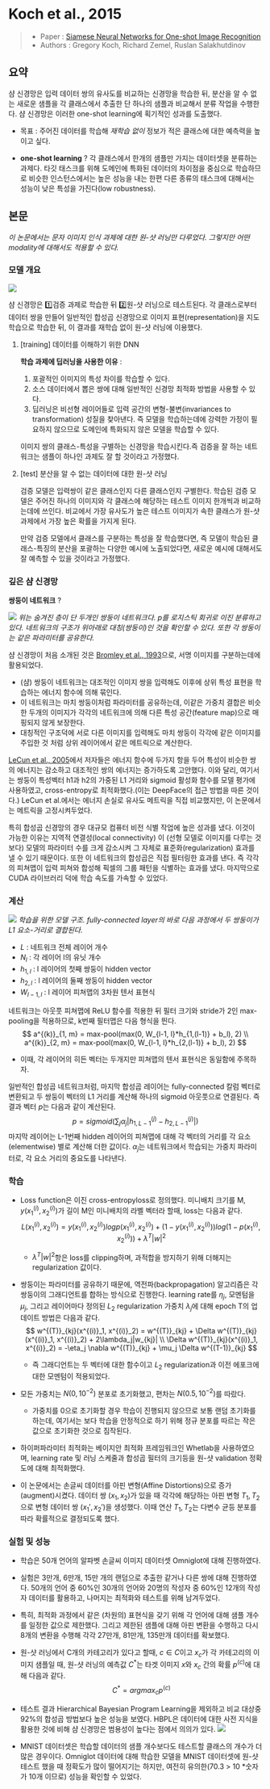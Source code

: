 # Koch et al., 2015

> - Paper : [Siamese Neural Networks for One-shot Image Recognition](*https://www.cs.cmu.edu/~rsalakhu/papers/oneshot1.pdf*) 
> - Authors : Gregory Koch, Richard Zemel, Ruslan Salakhutdinov


## 요약
샴 신경망은 입력 데이터 쌍의 유사도를 비교하는 신경망을 학습한 뒤, 분산을 알 수 없는 새로운 샘플을 각 클래스에서 추출한 단 하나의 샘플과 비교해서 분류 작업을 수행한다. 샴 신경망은 이러한 one-shot learning에 획기적인 성과를 도출했다.

- 목표 : 주어진 데이터를 학습해 *재학습 없이* 정보가 적은 클래스에 대한 예측력을 높이고 싶다.

- **one-shot learning** ?
각 클래스에서 한개의 샘플만 가지는 데이터셋을 분류하는 과제다. 타깃 태스크를 위해 도메인에 특화된 데이터의 차이점을 중심으로 학습하므로 비슷한 인스턴스에서는 높은 성능을 내는 한편 다른 종류의 태스크에 대해서는 성능이 낮은 특성을 가진다(low robustness). 



## 본문

*이 논문에서는 문자 이미지 인식 과제에 대한 원-샷 러닝만 다루었다. 그렇지만 어떤 modality에 대해서도 적용할 수 있다.*


### 모델 개요

![](img/snn.png)

샴 신경망은 1️⃣검증 과제로 학습한 뒤 2️⃣원-샷 러닝으로 테스트된다.  각 클래스로부터 데이터 쌍을 만들어 일반적인 합성곱 신경망으로 이미지 표현(representation)을 지도 학습으로 학습한 뒤, 이 결과를 재학습 없이 원-샷 러닝에 이용했다.   


1. [training] 데이터를 이해하기 위한 DNN

    **학습 과제에 딥러닝을 사용한 이유** :
    1. 포괄적인 이미지의 특성 차이를 학습할 수 있다.
    2. 소스 데이터에서 뽑은 쌍에 대해 일반적인 신경망 최적화 방법을 사용할 수 있다. 
    3. 딥러닝은 비선형 레이어들로 입력 공간의 변형-불변(invariances to transformation) 성질을 찾아낸다. 즉 모델을 학습하는데에 강력한 가정이 필요하지 않으므로 도메인에 특화되지 않은 모델을 학습할 수 있다.

    이미지 쌍의 클래스-특성을 구별하는 신경망을 학습시킨다.즉 검증을 잘 하는 네트워크는 샘플이 하나인 과제도 잘 할 것이라고 가정했다.

2. [test] 분산을 알 수 없는 데이터에 대한 원-샷 러닝

    검증 모델은 입력쌍이 같은 클래스인지 다른 클래스인지 구별한다. 학습된 검증 모델은 주어진 하나의 이미지와 각 클래스에 해당하는 테스트 이미지 한개씩과 비교하는데에 쓰인다. 비교에서 가장 유사도가 높은 테스트 이미지가 속한 클래스가 원-샷 과제에서 가장 높은 확률을 가지게 된다.

    만약 검증 모델에서 클래스를 구분하는 특성을 잘 학습했다면, 즉 모델이 학습된 클래스-특징의 분산을 포괄하는 다양한 예시에 노출되었다면, 새로운 예시에 대해서도 잘 예측할 수 있을 것이라고 가정했다.


### 깊은 샴 신경망

**쌍둥이 네트워크** ?

![](img/snn_tasks.png)
*위는 숨겨진 층이 단 두개인 쌍둥이 네트워크다. p를 로지스틱 회귀로 이진 분류하고 있다. 네트워크의 구조가 위아래로 대칭(쌍둥이)인 것을 확인할 수 있다. 또한 각 쌍둥이는 같은 파라미터를 공유한다.*

샴 신경망이 처음 소개된 것은 [Bromley et al., 1993]()으로, 서명 이미지를 구분하는데에 활용되었다. 
- (샴) 쌍둥이 네트워크는 대조적인 이미지 쌍을 입력해도 이후에 상위 특성 표현을 학습하는 에너지 함수에 의해 묶인다. 
- 이 네트워크는 마치 쌍둥이처럼 파라미터를 공유하는데, 이같은 가중치 결합은 비슷한 두개의 이미지가 각각의 네트워크에 의해 다른 특성 공간(feature map)으로 매핑되지 않게 보장한다. 
- 대칭적인 구조덕에 서로 다른 이미지를 입력해도 마치 쌍둥이 각각에 같은 이미지를 주입한 것 처럼 상위 레이어에서 같은 메트릭으로 계산한다.

[LeCun et al., 2005]()에서 저자들은 에너지 함수에 두가지 항을 두어 특성이 비슷한 쌍의 에너지는 감소하고 대조적인 쌍의 에너지는 증가하도록 고안했다. 이와 달리, 여기서는 쌍둥이 특성벡터 h1과 h2의 가중된 L1 거리와 sigmoid 활성화 함수를 모델 평가에 사용하였고, cross-entropy로 최적화했다.(이는 DeepFace의 접근 방법을 따른 것이다.) LeCun et al.에서는 에너지 손실로 유사도 메트릭을 직접 비교했지만, 이 논문에서는 메트릭을 고정시켜두었다.

특히 합성곱 신경망의 경우 대규모 컴퓨터 비전 식별 작업에 높은 성과를 냈다. 이것이 가능한 이유는 지역적 연결성(local connectivity)
이 (선형 모델로 이미지를 다루는 것보다) 모델의 파라미터 수를 크게 감소시켜 그 자체로 표준화(regularization) 효과를 낼 수 있기 때문이다. 또한 이 네트워크의 합성곱은 직접 필터링한 효과를 낸다. 즉 각각의 피쳐맵이 입력 피쳐와 합성해 픽셀의 그룹 패턴을 식별하는 효과를 냈다. 마지막으로 CUDA 라이브러리 덕에 학습 속도를 가속할 수 있었다.


### 계산

![](img/snn_structure.png)
*학습을 위한 모델 구조. fully-connected layer의 바로 다음 과정에서 두 쌍둥이가 L1 요소-거리로 결합된다.*

- $L$ : 네트워크 전체 레이어 개수
- $N_l$ : 각 레이어 l의 유닛 개수
- $h_{1, l}$ : l 레이어의 첫째 쌍둥이 hidden vector
- $h_{2, l}$ : l 레이어의 둘째 쌍둥이 hidden vector
- $W_{l-1, l}$ : l 레이어 피쳐맵의 3차원 텐서 표현식

네트워크는 아웃풋 피쳐맵에 ReLU 함수를 적용한 뒤 필터 크기와 stride가 2인 max-pooling을 적용하므로, k번째 필터맵은 다음 형식을 띈다.
$$
a^{(k)}_{1, m} = max-pool(max(0, W_{l-1, l}*h_{1,(l-1)} + b_l), 2) \\
a^{(k)}_{2, m} = max-pool(max(0, W_{l-1, l}*h_{2,(l-1)} + b_l), 2)
$$
- 이때, 각 레이어의 히든 벡터는 두개지만 피쳐맵의 텐서 표현식은 동일함에 주목하자.

일반적인 합성곱 네트워크처럼, 마지막 합성곱 레이어는 fully-connected 칼럼 벡터로 변환되고 두 쌍둥이 벡터의 L1 거리를 계산해 하나의 sigmoid 아웃풋으로 연결된다. 즉 결과 벡터 $p$는 다음과 같이 계산된다.
$$
p = sigmoid(\sum_j \alpha_j|h^{(j)}_{1,L-1} - h^{(j)}_{2,L-1}|)
$$
마지막 레이어는 L-1번째 hidden 레이어의 피쳐맵에 대해 각 벡터의 거리를 각 요소(elementwise) 별로 계산해 더한 값이다. $\alpha_j$는 네트워크에서 학습되는 가중치 파라미터로, 각 요소 거리의 중요도를 나타낸다.


### 학습

- Loss function은 이진 cross-entropyloss로 정의했다. 미니배치 크기를 M, $y(x^{(i)}_1, x^{(i)}_2)$가 길이 M인 미니배치의 라벨 벡터라 할때, loss는 다음과 같다.
    $$
    L(x^{(i)}_1, x^{(i)}_2) = y(x^{(i)}_1, x^{(i)}_2) log p(x^{(i)}_1, x^{(i)}_2) + (1-y(x^{(i)}_1, x^{(i)}_2)) log(1- p(x^{(i)}_1, x^{(i)}_2)) + \lambda^{T}|w|^2
    $$
    - $\lambda^{T}|w|^2$항은 loss를 clipping하며, 과적합을 방지하기 위해 더해지는 regularization 값이다.

- 쌍둥이는 파라미터를 공유하기 때문에, 역전파(backpropagation) 알고리즘은 각 쌍둥이의 그래디언트를 합하는 방식으로 진행한다. learning rate를 $\eta_j$, 모멘텀을 $\mu_j$, 그리고 레이어마다 정의된 $L_2$ regularization 가중치 $\lambda_j$에 대해 epoch T의 업데이트 방법은 다음과 같다.
    $$
    w^{(T)}_{kj}(x^{(i)}_1, x^{(i)}_2) = w^{(T)}_{kj} + \Delta w^{(T)}_{kj}(x^{(i)}_1, x^{(i)}_2) + 2\lambda_j|w_{kj}| \\
    \Delta w^{(T)}_{kj}(x^{(i)}_1, x^{(i)}_2) = -\eta_j \nabla w^{(T)}_{kj} + \mu_j \Delta w^{(T-1)}_{kj}
    $$
    - 즉 그래디언트는 두 벡터에 대한 함수이고 $L_2$ regularization과 이전 에포크에 대한 모멘텀이 적용되었다.

- 모든 가중치는 $N(0, 10^{-2})$ 분포로 초기화했고, 편차는 $N(0.5, 10^{-2})$를 따랐다. 
    - 가중치를 0으로 초기화할 경우 학습이 진행되지 않으므로 보통 랜덤 초기화를 하는데, 여기서는 보다 학습을 안정적으로 하기 위해 정규 분포를 따르는 작은 값으로 초기화한 것으로 짐작된다.

- 하이퍼파라미터 최적화는 베이지안 최적화 프레임워크인 Whetlab을 사용하였으며, learning rate 및 러닝 스케줄과 합성곱 필터의 크기등을 원-샷 validation 정확도에 대해 최적화했다.

- 이 논문에서는 손글씨 데이터를 아핀 변형(Affine Distortions)으로 증가(augment)시켰다. 데이터 쌍 $(x_1, x_2)$가 있을 때 각각에 해당하는 아핀 변형 $T_1, T_2$으로 변형 데이터 쌍 $(x_1\prime, x_2\prime)$을 생성했다. 이때 연산 $T_1, T_2$는 다변수 균등 분포를 따라 확률적으로 결정되도록 했다.   


### 실험 및 성능 

- 학습은 50개 언어의 알파벳 손글씨 이미지 데이터셋 Omniglot에 대해 진행하였다. 

- 실험은 3만개, 6만개, 15만 개의 랜덤으로 추출한 같거나 다른 쌍에 대해 진행하였다. 50개의 언어 중 60%인 30개의 언어와 20명의 작성자 중 60%인 12개의 작성자 데이터를 활용하고, 나머지는 최적화와 테스트를 위해 남겨두었다.

- 특히, 최적화 과정에서 같은 (차원의) 표현식을 갖기 위해 각 언어에 대해 샘플 개수를 일정한 값으로 제한했다. 그리고 제한된 샘플에 대해 아핀 변환을 수행하고 다시 8개의 변환을 수행해 각각 27만개, 81만개, 135만개 데이터를 확보했다.

- 원-샷 러닝에서 C개의 카테고리가 있다고 할때, $c \in C$이고 ${x_c}$가 각 카테고리의 이미지 샘플일 때, 원-샷 러닝의 예측값 $C^*$는 타겟 이미지 $x$와 $x_c$ 간의 확률 $p^{(c)}$에 대해 다음과 같다. 
    $$
    C^* = {argmax}_c p^{(c)}
    $$

- 테스트 결과 Hierarchical Bayesian Program Learning을 제외하고 비교 대상중 92%의 합성곱 방법보다 높은 성능을 보였다. HBPL은 데이터에 대한 사전 지식을 활용한 것에 비해 샴 신경망은 범용성이 높다는 점에서 의의가 있다.
    ![](img/one_shot_acc.png)

- MNIST 데이터셋은 학습할 데이터의 샘플 개수보다도 테스트할 클래스의 개수가 더 많은 경우이다. Omniglot 데이터에 대해 학습한 모델을 MNIST 데이터셋에 원-샷 테스트 했을 때 정확도가 많이 떨어지기는 하지만, 여전히 유의한(70.3 > 10 *숫자가 10개 이므로) 성능을 확인할 수 있었다.
